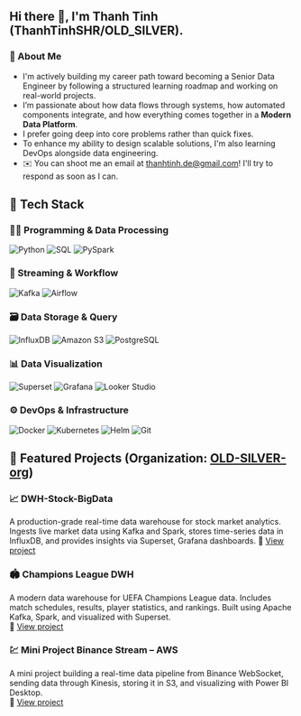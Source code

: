 ## Hi there 👋, I'm Thanh Tinh (ThanhTinhSHR/OLD_SILVER).
### 💫 About Me

- I'm actively building my career path toward becoming a Senior Data Engineer by following a structured learning roadmap and working on real-world projects.
- I’m passionate about how data flows through systems, how automated components integrate, and how everything comes together in a **Modern Data Platform**.  
- I prefer going deep into core problems rather than quick fixes.  
- To enhance my ability to design scalable solutions, I'm also learning DevOps alongside data engineering.
- ✉️ You can shoot me an email at thanhtinh.de@gmail.com! I'll try to respond as soon as I can.

## 🚀 Tech Stack

### 👨‍💻 Programming & Data Processing  
![Python](https://img.shields.io/badge/Python-3776AB?style=for-the-badge&logo=python&logoColor=white) ![SQL](https://img.shields.io/badge/SQL-003B57?style=for-the-badge&logo=postgresql&logoColor=white) ![PySpark](https://img.shields.io/badge/PySpark-E25A1C?style=for-the-badge&logo=apachespark&logoColor=white)

### 🔄 Streaming & Workflow  
![Kafka](https://img.shields.io/badge/Kafka-231F20?style=for-the-badge&logo=apachekafka&logoColor=white) ![Airflow](https://img.shields.io/badge/Airflow-017CEE?style=for-the-badge&logo=apacheairflow&logoColor=white)

### 🗃️ Data Storage & Query  
![InfluxDB](https://img.shields.io/badge/InfluxDB-22ADF6?style=for-the-badge&logo=influxdb&logoColor=white) ![Amazon S3](https://img.shields.io/badge/Amazon%20S3-569A31?style=for-the-badge&logo=amazonaws&logoColor=white) ![PostgreSQL](https://img.shields.io/badge/PostgreSQL-336791?style=for-the-badge&logo=postgresql&logoColor=white)

### 📊 Data Visualization  
![Superset](https://img.shields.io/badge/Superset-181717?style=for-the-badge&logo=apache&logoColor=white) ![Grafana](https://img.shields.io/badge/Grafana-F46800?style=for-the-badge&logo=grafana&logoColor=white) ![Looker Studio](https://img.shields.io/badge/Looker%20Studio-4285F4?style=for-the-badge&logo=googleanalytics&logoColor=white)

### ⚙️ DevOps & Infrastructure  
![Docker](https://img.shields.io/badge/Docker-2496ED?style=for-the-badge&logo=docker&logoColor=white) ![Kubernetes](https://img.shields.io/badge/Kubernetes-326CE5?style=for-the-badge&logo=kubernetes&logoColor=white) ![Helm](https://img.shields.io/badge/Helm-0F1689?style=for-the-badge&logo=helm&logoColor=white) ![Git](https://img.shields.io/badge/Git-F05032?style=for-the-badge&logo=git&logoColor=white)

## 🚀 Featured Projects (Organization: [OLD-SILVER-org](https://github.com/OLD-SILVER-org))

### 📈 DWH-Stock-BigData  
A production-grade real-time data warehouse for stock market analytics. Ingests live market data using Kafka and Spark, stores time-series data in InfluxDB, and provides insights via Superset, Grafana dashboards. 
🔗 [View project](https://github.com/OLD-SILVER-org/DWH-Stock-BigData)

### 🏟 Champions League DWH  
A modern data warehouse for UEFA Champions League data. Includes match schedules, results, player statistics, and rankings. Built using Apache Kafka, Spark, and visualized with Superset.  
🔗 [View project](https://github.com/OLD-SILVER-org/champions-league-dwh)

### 💹 Mini Project Binance Stream – AWS  
A mini project building a real-time data pipeline from Binance WebSocket, sending data through Kinesis, storing it in S3, and visualizing with Power BI Desktop.  
🔗 [View project](https://github.com/OLD-SILVER-org/Mini-Project-Binance-Stream-AWS)


